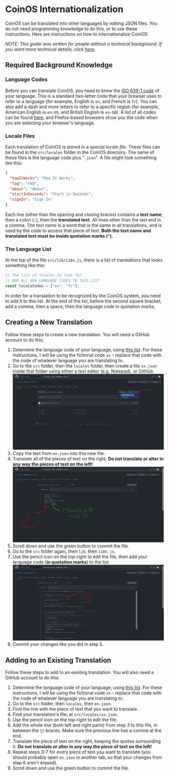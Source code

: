 # CoinOS Internationalization

CoinOS can be translated into other languages by editing JSON files.  You do not need programming knowledge to do this, or to use these instructions.  Here are instructions on how to internationalize CoinOS:

*NOTE: This guide was written for people without a technical background.  If you want more technical details, click [here](./i18n-technical.md).*

## Required Background Knowledge

### Language Codes

Before you can translate CoinOS, you need to know the [ISO 639-1 code](https://en.wikipedia.org/wiki/ISO_639-1) of your language.  This is a standard two-letter code that your browser uses to refer to a language (for example, English is `en`, and French is `fr`).  You can also add a dash and more letters to refer to a specific region (for example, American English is `en-US`, and British English is `en-GB`).  A list of all codes can be found [here](https://en.wikipedia.org/wiki/List_of_ISO_639-1_codes), and Firefox-based browsers show you the code when you are selecting your browser's language.

### Locale Files

Each translation of CoinOS is stored in a special *locale file*.  These files can be found in the `src/locales` folder in the CoinOS directory.  The name of these files is the language code plus "`.json`".  A file might look something like this:

```JSON
{
  "howItWorks": "How It Works",
  "faq": "FAQ",
  "about": "About",
  "startInSeconds": "Start in Seconds",
  "signIn": "Sign In"
}
```

Each line (other than the opening and closing braces) contains a **text name**, then a colon (`:`), then the **translated text**.  All lines other than the last end in a comma.  The text name is a word that is the same in all translations, and is used by the code to access that piece of text.  **Both the text name and translated text must be inside quotation marks (`"`).**

### The Language List

At the top of the file `src/lib/i18n.js`, there is a list of translations that looks something like this:

```js
// The list of locales to look for
// ADD ALL NEW LANGUAGE CODES TO THIS LIST
const localeCodes = ["en", "fr"];
```

In order for a translation to be recognized by the CoinOS system, you need to add it to this list.  At the end of the list, before the second square bracket, add a comma, then a space, then the language code in quotation marks.

## Creating a New Translation

Follow these steps to create a new translation.  You will need a GitHub account to do this:
1. Determine the language code of your language, using [this list](https://en.wikipedia.org/wiki/List_of_ISO_639-1_codes).  For these instructions, I will be using the fictional code `xx` - replace that code with the code of whatever language you are translating to.
2. Go to the `src` folder, then the `locales` folder, then create a file `xx.json` inside that folder using either a text editor (e.g. Notepad), or GitHub.
![Creating a new translation in GitHub](./img/create_locale_github.png)
3. Copy the text from `en.json` into this new file.
4. Translate all of the pieces of text on the right.  **Do not translate or alter in any way the pieces of text on the left!**
![Translating in GitHub](./img/translate_github.png)
5. Scroll down and use the green button to commit the file.
6. Go to the `src` folder again, then `lib`, then `i18n.js`.
7. Use the pencil icon on the top-right to edit the file, then add your language code (**in quotation marks**) to the list.
![Adding a new translation in GitHub](./img/add_locale_github.png)
8. Commit your changes like you did in step 5.

## Adding to an Existing Translation

Follow these steps to add to an existing translation.  You will also need a GitHub account to do this:
1. Determine the language code of your language, using [this list](https://en.wikipedia.org/wiki/List_of_ISO_639-1_codes).  For these instructions, I will be using the fictional code `xx` - replace that code with the code of whatever language you are translating to.
2. Go to the `src` folder, then `locales`, then `en.json`.
3. Find the line with the piece of text that you want to translate.
4. Find your translation's file, at `src/locales/xx.json`.
5. Use the pencil icon on the top-right to edit the file.
6. Add the whole line (both left and right parts) from step 3 to this file, in between the `{}` braces.  Make sure the previous line has a comma at the end.
7. Translate the piece of text on the right, keeping the quotes surrounding it.  **Do not translate or alter in any way the piece of text on the left!**
8. Repeat steps 3-7 for every piece of text you want to translate (you should probably open `en.json` in another tab, so that your changes from step 6 aren't erased).
9. Scroll down and use the green button to commit the file.
